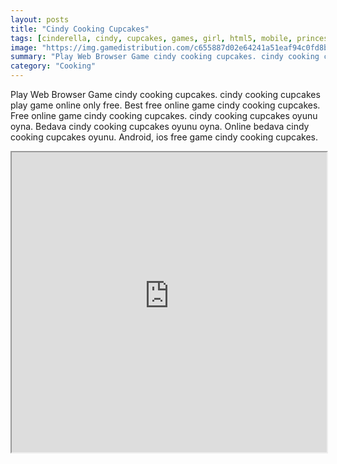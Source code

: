 ```yaml
---
layout: posts
title: "Cindy Cooking Cupcakes"
tags: [cinderella, cindy, cupcakes, games, girl, html5, mobile, princess, free, online, games, oyna, game, free, games, play, play, games]
image: "https://img.gamedistribution.com/c655887d02e64241a51eaf94c0fd8bd0.jpg"
summary: "Play Web Browser Game cindy cooking cupcakes. cindy cooking cupcakes play game online only free. Best free online game cindy cooking cupcakes. Free online game cindy cooking cupcakes. cindy cooking cupcakes oyunu oyna. Bedava cindy cooking cupcakes oyunu oyna. Online bedava cindy cooking cupcakes oyunu. Android, ios free game cindy cooking cupcakes."
category: "Cooking"
---
```


Play Web Browser Game cindy cooking cupcakes. cindy cooking cupcakes play game online only free. Best free online game cindy cooking cupcakes. Free online game cindy cooking cupcakes. cindy cooking cupcakes oyunu oyna. Bedava cindy cooking cupcakes oyunu oyna. Online bedava cindy cooking cupcakes oyunu. Android, ios free game cindy cooking cupcakes.

<iframe width="100%" height="480px;" src="https://html5.gamedistribution.com/c655887d02e64241a51eaf94c0fd8bd0/"></iframe>